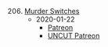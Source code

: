206. [Murder Switches](https://linuxgamecast.com/2020/01/lwdw-206-murder-switches/)
     * 2020-01-22
        * [Patreon]()
        * [UNCUT Patreon]()
